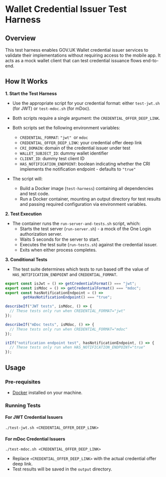 # Wallet Credential Issuer Test Harness

## Overview

This test harness enables GOV.UK Wallet credential issuer services to validate their implementations without requiring access to the mobile app. It acts as a mock wallet client that can test credential issuance flows end-to-end.

## How It Works

**1. Start the Test Harness**
- Use the appropriate script for your credential format: either `test-jwt.sh` (for JWT) or `test-mdoc.sh` (for mDoc).
- Both scripts require a single argument: the `CREDENTIAL_OFFER_DEEP_LINK`.
- Both scripts set the following environment variables:
  - `CREDENTIAL_FORMAT`: `"jwt" `or `mdoc`
  - `CREDENTIAL_OFFER_DEEP_LINK`: your credential offer deep link
  - `CRI_DOMAIN`: domain of the credential issuer under test
  - `WALLET_SUBJECT_ID`: dummy wallet identifier
  - `CLIENT_ID`: dummy test client ID
  - `HAS_NOTIFICATION_ENDPOINT`: boolean indicating whether the CRI implements the notification endpoint - defaults to `"true"`

- The script will:
   - Build a Docker image (`test-harness`) containing all dependencies and test code. 
   - Run a Docker container, mounting an output directory for test results and passing required configuration via environment variables.

**2. Test Execution**
- The container runs the `run-server-and-tests.sh` script, which:
   - Starts the test server (`run-server.sh`) - a mock of the One Login authorization server. 
   - Waits 5 seconds for the server to start. 
   - Executes the test suite (`run-tests.sh`) against the credential issuer. 
   - Exits when either process completes.

**3. Conditional Tests**
- The test suite determines which tests to run based off the value of `HAS_NOTIFICATION_ENDPOINT` and `CREDENTIAL_FORMAT`.

```typescript
export const isJwt = () => getCredentialFormat() === "jwt";
export const isMdoc = () => getCredentialFormat() === "mdoc";
export const hasNotificationEndpoint = () =>
        getHasNotificationEndpoint() === "true";

describeIf("JWT tests", isMdoc, () => {
  // These tests only run when CREDENTIAL_FORMAT="jwt"
});

describeIf("mDoc tests", isMdoc, () => {
  // These tests only run when CREDENTIAL_FORMAT="mdoc"
});

itIf("notification endpoint test", hasNotificationEndpoint, () => {
  // These tests only run when HAS_NOTIFICATION_ENDPOINT="true"
});
```
## Usage

### Pre-requisites

- [Docker](https://docs.docker.com/get-docker/) installed on your machine.

### Running Tests

#### For JWT Credential Issuers

```
./test-jwt.sh <CREDENTIAL_OFFER_DEEP_LINK>
```

#### For mDoc Credential Issuers

```
./test-mdoc.sh <CREDENTIAL_OFFER_DEEP_LINK>
```

- Replace `<CREDENTIAL_OFFER_DEEP_LINK>` with the actual credential offer deep link.
- Test results will be saved in the `output` directory.
